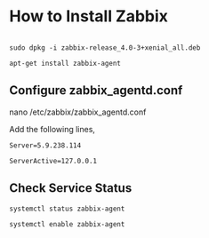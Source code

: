 # How to Install Zabbix

```wget https://repo.zabbix.com/zabbix/4.0/ubuntu/pool/main/z/zabbix-release/zabbix-release_4.0-3+xenial_all.deb

sudo dpkg -i zabbix-release_4.0-3+xenial_all.deb

apt-get install zabbix-agent 

```

## Configure zabbix_agentd.conf 

 nano /etc/zabbix/zabbix_agentd.conf 

Add the following lines,

```
Server=5.9.238.114

ServerActive=127.0.0.1

```

## Check Service Status

```
systemctl status zabbix-agent

systemctl enable zabbix-agent
```

